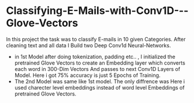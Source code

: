 # Classifying-E-Mails-with-Conv1D---Glove-Vectors


In this project the task was to classify E-mails in 10 given Categories. After cleaning text and all data I Build two Deep Conv1d Neural-Networks. 
  *  in 1st Model after doing tokenization, padding etc.. , I initialized the pretrained Glove Vectors to create an Embedding layer which converts each word in 300-Dim Vectors And passes to next Conv1D Layers of Model. Here i got 75% accuracy is just 5 Epochs of Training.
  * The 2nd Model was same like 1st model. The only diffrence was Here i used charecter level embeddings instead of word level Embeddings of pretrained Glove Vectors.

